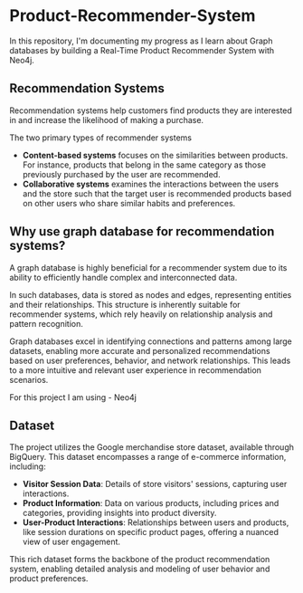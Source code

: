 # Product-Recommender-System
In this repository, I'm documenting my progress as I learn about Graph databases by building a Real-Time Product Recommender System with Neo4j.

## Recommendation Systems

Recommendation systems help customers find products they are interested in and increase the likelihood of making a purchase.

The two primary types of recommender systems
- **Content-based systems** focuses on the similarities between products. For instance, products that belong in the same category as those previously purchased by the user are recommended. 
- **Collaborative systems** examines the interactions between the users and the store such that the target user is recommended products based on other users who share similar habits and preferences.

## Why use graph database for recommendation systems?

A graph database is highly beneficial for a recommender system due to its ability to efficiently handle complex and interconnected data. 

In such databases, data is stored as nodes and edges, representing entities and their relationships. This structure is inherently suitable for recommender systems, which rely heavily on relationship analysis and pattern recognition. 

Graph databases excel in identifying connections and patterns among large datasets, enabling more accurate and personalized recommendations based on user preferences, behavior, and network relationships. This leads to a more intuitive and relevant user experience in recommendation scenarios.

For this project I am using - Neo4j

## Dataset

The project utilizes the Google merchandise store dataset, available through BigQuery. This dataset encompasses a range of e-commerce information, including:

- **Visitor Session Data**: Details of store visitors' sessions, capturing user interactions.
- **Product Information**: Data on various products, including prices and categories, providing insights into product diversity.
- **User-Product Interactions**: Relationships between users and products, like session durations on specific product pages, offering a nuanced view of user engagement.

This rich dataset forms the backbone of the product recommendation system, enabling detailed analysis and modeling of user behavior and product preferences.

